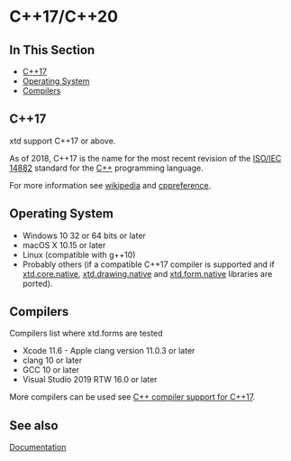 # C++17/C++20

## In This Section

* [C++17](#c++17)
* [Operating System](#operating-system)
* [Compilers](#compilers)

## C++17

xtd support C++17 or above.

As of 2018, C++17 is the name for the most recent revision of the [ISO/IEC 14882](https://en.wikipedia.org/wiki/ISO/IEC_14882) standard for the [C++](https://en.wikipedia.org/wiki/C%2B%2B) programming language.

For more information see [wikipedia](https://en.wikipedia.org/wiki/C%2B%2B17) and [cppreference](https://en.cppreference.com/).

## Operating System

* Windows 10 32 or 64 bits or later
* macOS X 10.15 or later
* Linux (compatible with g++10)
* Probably others (if a compatible C++17 compiler is supported and if [xtd.core.native](https://github.com/gammasoft71/xtd/src/xtd.core.native), [xtd.drawing.native](https://github.com/gammasoft71/xtd/src/xtd.drawing.native) and [xtd.form.native](https://github.com/gammasoft71/xtd/src/xtd.forms.native) libraries are ported).

## Compilers

Compilers list where xtd.forms are tested

* Xcode 11.6 - Apple clang version 11.0.3 or later
* clang 10 or later
* GCC 10 or later
* Visual Studio 2019 RTW 16.0 or later

More compilers can be used see [C++ compiler support for C++17](https://en.cppreference.com/w/cpp/compiler_support#cpp17).

## See also

[Documentation](/docs/documentation)
